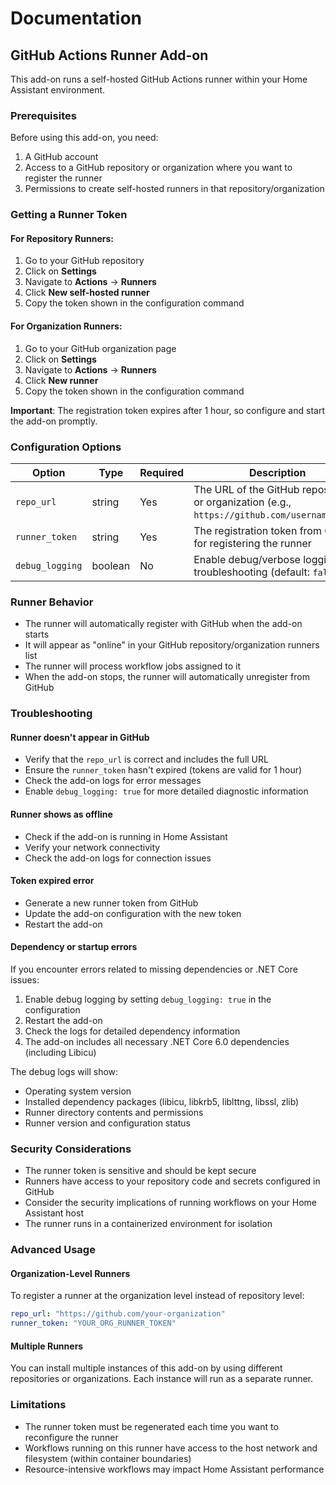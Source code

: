 # Documentation

## GitHub Actions Runner Add-on

This add-on runs a self-hosted GitHub Actions runner within your Home Assistant environment.

### Prerequisites

Before using this add-on, you need:

1. A GitHub account
2. Access to a GitHub repository or organization where you want to register the runner
3. Permissions to create self-hosted runners in that repository/organization

### Getting a Runner Token

#### For Repository Runners:

1. Go to your GitHub repository
2. Click on **Settings**
3. Navigate to **Actions** → **Runners**
4. Click **New self-hosted runner**
5. Copy the token shown in the configuration command

#### For Organization Runners:

1. Go to your GitHub organization page
2. Click on **Settings**
3. Navigate to **Actions** → **Runners**
4. Click **New runner**
5. Copy the token shown in the configuration command

**Important**: The registration token expires after 1 hour, so configure and start the add-on promptly.

### Configuration Options

| Option | Type | Required | Description |
|--------|------|----------|-------------|
| `repo_url` | string | Yes | The URL of the GitHub repository or organization (e.g., `https://github.com/username/repo`) |
| `runner_token` | string | Yes | The registration token from GitHub for registering the runner |
| `debug_logging` | boolean | No | Enable debug/verbose logging for troubleshooting (default: `false`) |

### Runner Behavior

- The runner will automatically register with GitHub when the add-on starts
- It will appear as "online" in your GitHub repository/organization runners list
- The runner will process workflow jobs assigned to it
- When the add-on stops, the runner will automatically unregister from GitHub

### Troubleshooting

#### Runner doesn't appear in GitHub

- Verify that the `repo_url` is correct and includes the full URL
- Ensure the `runner_token` hasn't expired (tokens are valid for 1 hour)
- Check the add-on logs for error messages
- Enable `debug_logging: true` for more detailed diagnostic information

#### Runner shows as offline

- Check if the add-on is running in Home Assistant
- Verify your network connectivity
- Check the add-on logs for connection issues

#### Token expired error

- Generate a new runner token from GitHub
- Update the add-on configuration with the new token
- Restart the add-on

#### Dependency or startup errors

If you encounter errors related to missing dependencies or .NET Core issues:

1. Enable debug logging by setting `debug_logging: true` in the configuration
2. Restart the add-on
3. Check the logs for detailed dependency information
4. The add-on includes all necessary .NET Core 6.0 dependencies (including Libicu)

The debug logs will show:
- Operating system version
- Installed dependency packages (libicu, libkrb5, liblttng, libssl, zlib)
- Runner directory contents and permissions
- Runner version and configuration status

### Security Considerations

- The runner token is sensitive and should be kept secure
- Runners have access to your repository code and secrets configured in GitHub
- Consider the security implications of running workflows on your Home Assistant host
- The runner runs in a containerized environment for isolation

### Advanced Usage

#### Organization-Level Runners

To register a runner at the organization level instead of repository level:

```yaml
repo_url: "https://github.com/your-organization"
runner_token: "YOUR_ORG_RUNNER_TOKEN"
```

#### Multiple Runners

You can install multiple instances of this add-on by using different repositories or organizations. Each instance will run as a separate runner.

### Limitations

- The runner token must be regenerated each time you want to reconfigure the runner
- Workflows running on this runner have access to the host network and filesystem (within container boundaries)
- Resource-intensive workflows may impact Home Assistant performance

